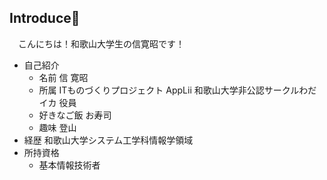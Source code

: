 ## Introduce🥳
　こんにちは！和歌山大学生の信寛昭です！
- 自己紹介
  - 名前
      信 寛昭
  - 所属
      ITものづくりプロジェクト AppLii
      和歌山大学非公認サークルわだイカ 役員
  - 好きなご飯
      お寿司
  - 趣味
      登山
- 経歴
  和歌山大学システム工学科情報学領域
- 所持資格
  - 基本情報技術者
